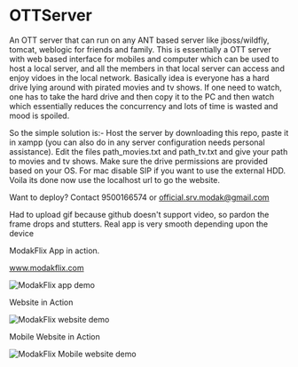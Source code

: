 # OTTServer
 An OTT server that can run on any ANT based server like jboss/wildfly, tomcat, weblogic for friends and family. This is essentially a OTT server with web based interface for mobiles and computer which can be used to host a local server, and all the members in that local server can access and enjoy vidoes in the local network. 
Basically idea is everyone has a hard drive lying around with pirated movies and tv shows. If one need to watch, one has to take the hard drive and then copy it to the PC and then watch which essentially reduces the concurrency and lots of time is wasted and mood is spoiled. 

So the simple solution is:- Host the server by downloading this repo, paste it in xampp (you can also do in any server configuration needs personal assistance). Edit the files path_movies.txt and path_tv.txt and give your path to movies and tv shows. Make sure the drive permissions are provided based on your OS. For mac disable SIP if you want to use the external HDD. Voila its done now use the localhost url to go the website. 


Want to deploy? Contact 9500166574 or official.srv.modak@gmail.com
 
Had to upload gif because github doesn't support video, so pardon the frame drops and stutters. Real app is very smooth depending upon the device

ModakFlix App in action.

www.modakflix.com

 ![ModakFlix app demo](demo/demo.gif)
 

Website in Action

 ![ModakFlix website demo](demo/WebSite.gif)
 
 
Mobile Website in Action

 ![ModakFlix Mobile website demo](demo/MobileWeb.gif)
